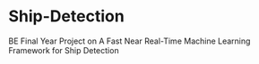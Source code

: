 # Ship-Detection
BE Final Year Project on A Fast Near Real-Time Machine Learning Framework for Ship Detection

